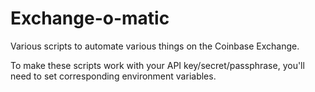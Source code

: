 # Exchange-o-matic
Various scripts to automate various things on the Coinbase Exchange.

To make these scripts work with your API key/secret/passphrase, you'll need to set corresponding environment variables.
